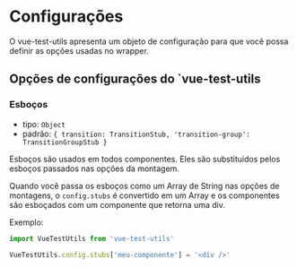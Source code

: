 # Configurações

O vue-test-utils apresenta um objeto de configuração para que você possa definir as opções usadas no wrapper.

## Opções de configurações do `vue-test-utils

### Esboços

- tipo: `Object`
- padrão: `{
  transition: TransitionStub,
  'transition-group': TransitionGroupStub
}`

Esboços são usados em todos componentes. Eles são substituídos pelos esboços passados nas opções da montagem.

Quando você passa os esboços como um Array de String nas opções de montagens, o `config.stubs` é convertido em um Array e os componentes são esboçados com um componente que retorna uma div.

Exemplo:

```js
import VueTestUtils from 'vue-test-utils'

VueTestUtils.config.stubs['meu-componente'] = '<div />'
```
